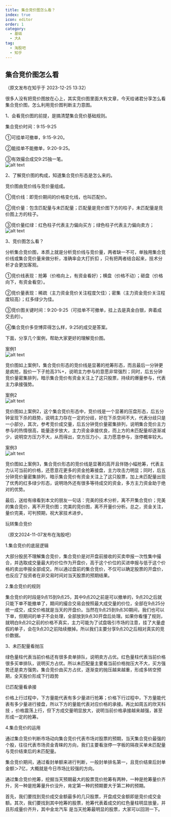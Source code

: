 ```yaml
---
title: 集合竞价图怎么看？
index: true
icon: editor
order: 1
category:
  - 基础
  - 大A
tag:
  - 淘股吧
  - 知乎
---
```


## 集合竞价图怎么看  

（原文发布在知乎于 2023-12-25 13:32）  
  
很多人没有把竞价图放在心上，其实竞价图里面大有文章，今天给诸君分享怎么看集合竞价图，怎么利用竞价图判断主力意图。  
  
1、会看竞价图的前提，是搞清楚集合竞价基础规则。  
  
集合竞价时间：9:15-9:25  
  
①可挂单可撤单，9:15-9:20。  
  
②能挂单不能撤单，9:20-9:25。  
  
③有效撮合成交9:25独一笔。  
![alt text](v2-8bab3525ecb89cd1c2769f05a9c728e9_720w.webp)  
  
2、了解竞价图的构成，知道集合竞价形态是怎么来的。  
  
竞价图由竞价线与竞价量组成。  
  
①竞价线：即竞价期间的价格变化线，也叫匹配价。  
  
②竞价量：包含匹配量与未匹配量；匹配量是竞价图下方的柱子，未匹配量是竞价图上方的柱子。  
  
③竞价量红绿：红色柱子代表主力偏向买方；绿色柱子代表主力偏向卖方；  
![alt text](v2-a7db3cdb81016f30fda826a1f1005021_720w.webp)  
  
3、竞价图怎么看？  
  
分析集合竞价图，本质上就是分析竞价线与竞价量，两者缺一不可，单独用集合竞价线或集合竞价量来做分析，准确率会大打折扣 ，只有把两者结合起来，技术分析才会更加客观。  
  
①竞价线表现：抢筹（价格向上，有资金看好）；横盘（价格不动）；砸盘（价格向下，有资金看空）。  
  
②竞价量表现：稀疏（主力资金竞价关注程度欠佳）；密集（主力资金竞价关注程度较高）；红多绿少为佳。  
  
③竞价图关键时间：9:20-9:25（可挂单不可撤单，挂上去是真金白银，奔着成交去的）。  
  
④集合竞价多空博弈得怎么样，9:25的成交是答案。  
  
下面，分享几个案例，帮助大家更好的理解竞价图。  
  
案例1  
![alt text](v2-4f5dd30522ef1af5d4b330234737c621_720w.webp)  
  
竞价图如上案例1，集合竞价形态的竞价线是显著的抢筹形态，而且最后一分钟更是疯抢，股价一下子抢高3%+，说明主力参与的意愿非常强烈；同时，后五分钟竞价量密集排列，暗示集合竞价有资金关注上了这只股票，持续的爆量参与，代表主力承接强势。  
  
案例2  
![alt text](v2-7f31f1fcd20111848224bf3e9f8ed489_720w.webp)  
  
竞价图如上案例2，这个集合竞价形态中，竞价线是一个显著的压盘形态，后五分钟呈现下杀的趋势，说明主力存在一定的分歧，好在下杀空间不大，代表分歧只是一小部分，其次，参考竞价成交量，后五分钟竞价量密集排列，说明集合竞价主力参与的热情很高，能量逐步放大，主力资金承接优良，而上方的未匹配量却逐渐减少，说明空方压力不大，从而得出，空方压力小，主力愿意参与，涨停概率较大。  
  
案例3  
![alt text](v2-81af83cc5625d8bb218e6a5a4218ca87_720w.webp)  
  
竞价图如上案例3，集合竞价形态的竞价线是显著的高开且伴随小幅抢筹，代表主力认可当前的价格，还愿意花更多的资金抢筹接盘，主力攻击力明显；同时，后五分钟竞价量密集排列，暗示集合竞价有资金关注上了这只股票，加上未匹配量出现了优秀的红多绿少形态，说明场外还有很多等待成交的资金，多方主力资金助于绝对的优势。  
  
最后，送给有缘看到本文的朋友一句话：完美的技术分析，离不开集合竞价；完美的集合竞价，离不开竞价图；完美的竞价图，离不开量价分析。总之，资金关注，量价完美，可判预期，祝大家技术进步。  

玩转集合竞价  

（原文2024-11-07发布在淘股吧）  

1.集合竞价的底层逻辑  

大部分股民不理解集合竞价，集合竞价是对开盘前接收的买卖申报一次性集中撮合，并选取成交量最大的价位作为开盘价，高于这个价位的买进申报与低于这个价格的卖出申报全部成交。所以通过盘前的集合竞价，不仅可以确定股票的开盘价，也反应了投资者在非交易时间对当天股票的预期结果。  

2.集合竞价的规则  

集合竞价的时段是9点15到9点25，其中9点20之前是可以撤单的，9点20之后就只能下单不能撤单了，期间的撮合交易会按照最大成交量的价位，全部在9点25分统一成交，成交价格就是当天的开盘价。当然在9点25到9点30期间，我们也可以下单，但期间的单子不会处理，全部放到9点30开盘后处理。如果你看懂了规则，就明白9点20之前的价格不真实，主力可能为了试盘吸引市场的注意，挂了大量虚假的单子，会在9点20之前陆续撤掉。所以我们主要分享9点20之后相对真实的竞价数据。  

3、未匹配量看抛压  

绿色量柱代表当前价格还有很多卖单排队，说明卖方占优。红色量柱代表当前价格很多买单排队，说明买方占优。所以未匹配量主要看当前价格抛压大不大，买方强势还是卖方强势。集合竞价由买方占优，逐渐变的抛压越来越重，形成多转空预期，全天股价形成下行趋势  

已匹配量看承接  

价格上行过程中，下方量能代表有多少量进行抢筹；价格下行过程中，下方量能代表有多少量进行接盘，所以下方的量能代表对应价格的承接。再比如周五的欣天科技 ，价格震荡上行，但下方成交量明显放大，说明当前价格承接越来越强，甚至形成一定的抢筹。  

4.集合竞价的运用  

通过集合竞价判断市场动向集合竞价代表市场对股票的预期，当天集合竞价最强的个股，往往代表市场资金青睐的方向，我们主要看涨停一字板的隔夜买单未匹配量与竞价结束后的未匹配量。  

集合竞价期间，通过看封单额来进行判断，一般封单排名第一，且竞价结束后封单金额＞7亿，大概就是今日市场比较强的方向。  

通过集合竞价抢筹，挖掘当天预期最大的股票竞价抢筹有两种，一种是抢筹量价齐升，另一种是抢筹量升价没升，肯定第一种的预期要大于第二种的预期。  

首先，我们要找到竞价成交金额最多的几只股票，开盘成交金额即是竞价成交金额。其次，我们要找到其中抢筹的股票，抢筹代表着成交的红色量柱明显放量，并且形成量价齐升，其中金龙汽车 是当天抢筹最明显的股票，大家可以回测一下。  
